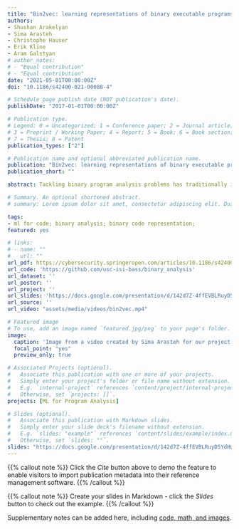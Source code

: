 ```yaml
---
title: "Bin2vec: learning representations of binary executable programs for security tasks"
authors:
- Shushan Arakelyan
- Sima Arasteh
- Christophe Hauser
- Erik Kline
- Aram Galstyan
# author_notes:
# - "Equal contribution"
# - "Equal contribution"
date: "2021-05-01T00:00:00Z"
doi: "10.1186/s42400-021-00088-4"

# Schedule page publish date (NOT publication's date).
publishDate: "2017-01-01T00:00:00Z"

# Publication type.
# Legend: 0 = Uncategorized; 1 = Conference paper; 2 = Journal article;
# 3 = Preprint / Working Paper; 4 = Report; 5 = Book; 6 = Book section;
# 7 = Thesis; 8 = Patent
publication_types: ["2"]

# Publication name and optional abbreviated publication name.
publication: "Bin2vec: learning representations of binary executable programs for security tasks"
publication_short: ""

abstract: Tackling binary program analysis problems has traditionally implied manually defining rules and heuristics, a tedious and time consuming task for human analysts. In order to improve automation and scalability, we propose an alternative direction based on distributed representations of binary programs with applicability to a number of downstream tasks. We introduce Bin2vec, a new approach leveraging Graph Convolutional Networks (GCN) along with computational program graphs in order to learn a high dimensional representation of binary executable programs. We demonstrate the versatility of this approach by using our representations to solve two semantically different binary analysis tasks – functional algorithm classification and vulnerability discovery. We compare the proposed approach to our own strong baseline as well as published results, and demonstrate improvement over state-of-the-art methods for both tasks. We evaluated Bin2vec on 49191 binaries for the functional algorithm classification task, and on 30 different CWE-IDs including at least 100 CVE entries each for the vulnerability discovery task. We set a new state-of-the-art result by reducing the classification error by 40\% compared to the source-code based inst2vec approach, while working on binary code. For almost every vulnerability class in our dataset, our prediction accuracy is over 80\% (and over 90\% in multiple classes).

# Summary. An optional shortened abstract.
# summary: Lorem ipsum dolor sit amet, consectetur adipiscing elit. Duis posuere tellus ac convallis placerat. Proin tincidunt magna sed ex sollicitudin condimentum.

tags:
- ml for code; binary analysis; binary code representation; 
featured: yes

# links:
# - name: ""
#   url: ""
url_pdf: https://cybersecurity.springeropen.com/articles/10.1186/s42400-021-00088-4
url_code: 'https://github.com/usc-isi-bass/binary_analysis'
url_dataset: ''
url_poster: ''
url_project: ''
url_slides: 'https://docs.google.com/presentation/d/142d7Z-4ffEVBLRuyD5YdHwhNjCHrrqAx/edit?usp=sharing&ouid=100437562451567329044&rtpof=true&sd=true'
url_source: ''
url_video: "assets/media/videos/bin2vec.mp4"

# Featured image
# To use, add an image named `featured.jpg/png` to your page's folder. 
image:
  caption: 'Image from a video created by Sima Arasteh for our project! '
  focal_point: "yes"
  preview_only: true

# Associated Projects (optional).
#   Associate this publication with one or more of your projects.
#   Simply enter your project's folder or file name without extension.
#   E.g. `internal-project` references `content/project/internal-project/index.md`.
#   Otherwise, set `projects: []`.
projects: [ML for Program Analysis]

# Slides (optional).
#   Associate this publication with Markdown slides.
#   Simply enter your slide deck's filename without extension.
#   E.g. `slides: "example"` references `content/slides/example/index.md`.
#   Otherwise, set `slides: ""`.
slides: "https://docs.google.com/presentation/d/142d7Z-4ffEVBLRuyD5YdHwhNjCHrrqAx/edit?usp=sharing&ouid=100437562451567329044&rtpof=true&sd=true"
---
```


{{% callout note %}}
Click the *Cite* button above to demo the feature to enable visitors to import publication metadata into their reference management software.
{{% /callout %}}

{{% callout note %}}
Create your slides in Markdown - click the *Slides* button to check out the example.
{{% /callout %}}

Supplementary notes can be added here, including [code, math, and images](https://wowchemy.com/docs/writing-markdown-latex/).
